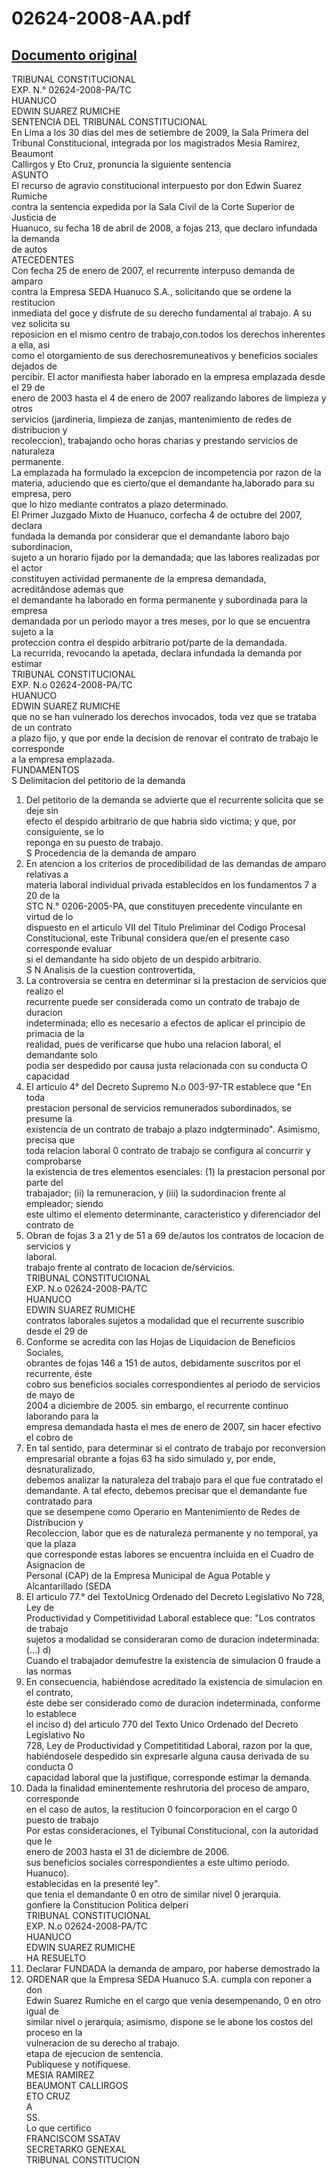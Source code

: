 
02624-2008-AA.pdf
=================
  
[Documento original](https://tc.gob.pe/jurisprudencia/2009/02624-2008-AA.pdf)  
---  
TRIBUNAL CONSTITUCIONAL  
EXP. N.° 02624-2008-PA/TC  
HUANUCO  
EDWIN SUAREZ RUMICHE  
SENTENCIA DEL TRIBUNAL CONSTITUCIONAL  
En Lima a los 30 dias del mes de setiembre de 2009, la Sala Primera del  
Tribunal Constitucional, integrada por los magistrados Mesia Ramirez, Beaumont  
Callirgos y Eto Cruz, pronuncia la siguiente sentencia  
ASUNTO  
El recurso de agravio constitucional interpuesto por don Edwin Suarez Rumiche  
contra la sentencia expedida por la Sala Civil de la Corte Superior de Justicia de  
Huanuco, su fecha 18 de abril de 2008, a fojas 213, que declaro infundada la demanda  
de autos  
ATECEDENTES  
Con fecha 25 de enero de 2007, el recurrente interpuso demanda de amparo  
contra la Empresa SEDA Huanuco S.A., solicitando que se ordene la restitucion  
inmediata del goce y disfrute de su derecho fundamental al trabajo. A su vez solicita su  
reposicion en el mismo centro de trabajo,con.todos los derechos inherentes a ella, asi  
como el otorgamiento de sus derechosremuneativos y beneficios sociales dejados de  
percibir. El actor manifiesta haber laborado en la empresa emplazada desde el 29 de  
enero de 2003 hasta el 4 de enero de 2007 realizando labores de limpieza y otros  
servicios (jardineria, limpieza de zanjas, mantenimiento de redes de distribucion y  
recoleccion), trabajando ocho horas charias y prestando servicios de naturaleza  
permanente.  
La emplazada ha formulado la excepcion de incompetencia por razon de la  
materia, aduciendo que es cierto/que el demandante ha,laborado para su empresa, pero  
que lo hizo mediante contratos a plazo determinado.  
El Primer Juzgado Mixto de Huanuco, corfecha 4 de octubre del 2007, declara  
fundada la demanda por considerar que el demandante laboro bajo subordinacion,  
sujeto a un horario fijado por la demandada; que las labores realizadas por el actor  
constituyen actividad permanente de la empresa demandada, acreditândose ademas que  
el demandante ha laborado en forma permanente y subordinada para la empresa  
demandada por un periodo mayor a tres meses, por lo que se encuentra sujeto a la  
proteccion contra el despido arbitrario pot/parte de la demandada.  
La recurrida, revocando la apetada, declara infundada la demanda por estimar  
TRIBUNAL CONSTITUCIONAL  
EXP. N.o 02624-2008-PA/TC  
HUANUCO  
EDWIN SUAREZ RUMICHE  
que no se han vulnerado los derechos invocados, toda vez que se trataba de un contrato  
a plazo fijo, y que por ende la decision de renovar el contrato de trabajo le corresponde  
a la empresa emplazada.  
FUNDAMENTOS  
S Delimitacion del petitorio de la demanda  
1. Del petitorio de la demanda se advierte que el recurrente solicita que se deje sin  
efecto el despido arbitrario de que habria sido victima; y que, por consiguiente, se lo  
reponga en su puesto de trabajo.  
S Procedencia de la demanda de amparo  
2. En atencion a los criterios de procedibilidad de las demandas de amparo relativas a  
materia laboral individual privada establecidos en los fundamentos 7 a 20 de la  
STC N.° 0206-2005-PA, que constituyen precedente vinculante en virtud de lo  
dispuesto en el articulo VII del Titulo Preliminar del Codigo Procesal  
Constitucional, este Tribunal considera que/en el presente caso corresponde evaluar  
si el demandante ha sido objeto de un despido arbitrario.  
S N Analisis de la cuestion controvertida,  
3. La controversia se centra en determinar si la prestacion de servicios que realizo el  
recurrente puede ser considerada como un contrato de trabajo de duracion  
indeterminada; ello es necesario a efectos de aplicar el principio de primacia de la  
realidad, pues de verificarse que hubo una relacion laboral, el demandante solo  
podia ser despedido por causa justa relacionada con su conducta O capacidad  
4. El articulo 4° del Decreto Supremo N.o 003-97-TR establece que "En toda  
prestacion personal de servicios remunerados subordinados, se presume la  
existencia de un contrato de trabajo a plazo indgterminado". Asimismo, precisa que  
toda relacion laboral 0 contrato de trabajo se configura al concurrir y comprobarse  
la existencia de tres elementos esenciales: (1) la prestacion personal por parte del  
trabajador; (ii) la remuneracion, y (iii) la sudordinacion frente al empleador; siendo  
este ultimo el elemento determinante, caracteristico y diferenciador del contrato de  
5. Obran de fojas 3 a 21 y de 51 a 69 de/autos los contratos de locacion de servicios y  
laboral.  
trabajo frente al contrato de locacion de/sérvicios.  
TRIBUNAL CONSTITUCIONAL  
EXP. N.o 02624-2008-PA/TC  
HUANUCO  
EDWIN SUAREZ RUMICHE  
contratos laborales sujetos a modalidad que el recurrente suscribio desde el 29 de  
6. Conforme se acredita con las Hojas de Liquidacion de Beneficios Sociales,  
obrantes de fojas 146 a 151 de autos, debidamente suscritos por el recurrente, éste  
cobro sus beneficios sociales correspondientes al periodo de servicios de mayo de  
2004 a diciembre de 2005. sin embargo, el recurrente continuo laborando para la  
empresa demandada hasta el mes de enero de 2007, sin hacer efectivo el cobro de  
7. En tal sentido, para determinar si el contrato de trabajo por reconversion  
empresarial obrante a fojas 63 ha sido simulado y, por ende, desnaturalizado,  
debemos analizar la naturaleza del trabajo para el que fue contratado el  
demandante. A tal efecto, debemos precisar que el demandante fue contratado para  
que se desempene como Operario en Mantenimiento de Redes de Distribucion y  
Recoleccion, labor que es de naturaleza permanente y no temporal, ya que la plaza  
que corresponde estas labores se encuentra incluida en el Cuadro de Asignacion de  
Personal (CAP) de la Empresa Municipal de Agua Potable y Alcantarillado (SEDA  
8. El articulo 77.° del TextoUnicg Ordenado del Decreto Legislativo No 728, Ley de  
Productividad y Competitividad Laboral establece que: "Los contratos de trabajo  
sujetos a modalidad se consideraran como de duracion indeterminada: (...) d)  
Cuando el trabajador demufestre la existencia de simulacion 0 fraude a las normas  
9. En consecuencia, habiéndose acreditado la existencia de simulacion en el contrato,  
éste debe ser considerado como de duracion indeterminada, conforme lo establece  
el inciso d) del articulo 770 del Texto Unico Ordenado del Decreto Legislativo No  
728, Ley de Productividad y Competititidad Laboral, razon por la que,  
habiéndosele despedido sin expresarle alguna causa derivada de su conducta 0  
capacidad laboral que la justifique, corresponde estimar la demanda.  
10. Dada la finalidad eminentemente reshrutoria del proceso de amparo, corresponde  
en el caso de autos, la restitucion 0 foincorporacion en el cargo 0 puesto de trabajo  
Por estas consideraciones, el Tyibunal Constitucional, con la autoridad que le  
enero de 2003 hasta el 31 de diciembre de 2006.  
sus beneficios sociales correspondientes a este ultimo periodo.  
Huanuco).  
establecidas en la presenté ley".  
que tenia el demandante 0 en otro de similar nivel 0 jerarquia.  
gonfiere la Constitucion Politica delperi  
TRIBUNAL CONSTITUCIONAL  
EXP. N.o 02624-2008-PA/TC  
HUANUCO  
EDWIN SUAREZ RUMICHE  
HA RESUELTO  
1. Declarar FUNDADA la demanda de amparo, por haberse demostrado la  
2. ORDENAR que la Empresa SEDA Huanuco S.A. cumpla con reponer a don  
Edwin Suarez Rumiche en el cargo que venia desempenando, 0 en otro igual de  
similar nivel o jerarquia; asimismo, dispone se le abone los costos del proceso en la  
vulneracion de su derecho al trabajo.  
etapa de ejecucion de sentencia.  
Publiquese y notifiquese.  
MESIA RAMIREZ  
BEAUMONT CALLIRGOS  
ETO CRUZ  
A  
SS.  
Lo que certifico  
FRANCISCOM SSATAV  
SECRETARKO GENEXAL  
TRIBUNAL CONSTITUCION